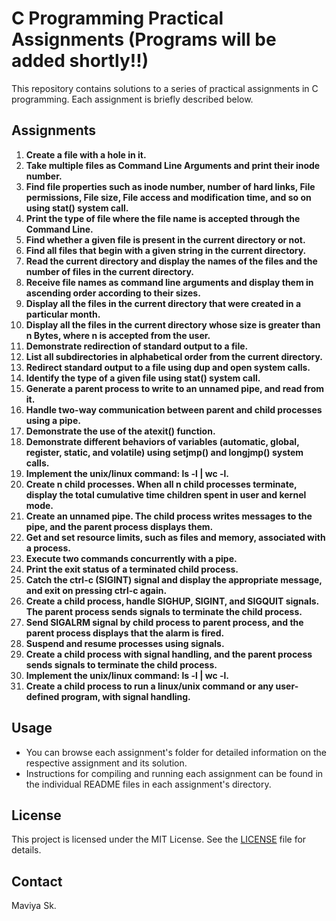 # C Programming Practical Assignments (Programs will be added shortly!!)

This repository contains solutions to a series of practical assignments in C programming. Each assignment is briefly described below.

## Assignments

1. **Create a file with a hole in it.**
2. **Take multiple files as Command Line Arguments and print their inode number.**
3. **Find file properties such as inode number, number of hard links, File permissions, File size, File access and modification time, and so on using stat() system call.**
4. **Print the type of file where the file name is accepted through the Command Line.**
5. **Find whether a given file is present in the current directory or not.**
6. **Find all files that begin with a given string in the current directory.**
7. **Read the current directory and display the names of the files and the number of files in the current directory.**
8. **Receive file names as command line arguments and display them in ascending order according to their sizes.**
9. **Display all the files in the current directory that were created in a particular month.**
10. **Display all the files in the current directory whose size is greater than n Bytes, where n is accepted from the user.**
11. **Demonstrate redirection of standard output to a file.**
12. **List all subdirectories in alphabetical order from the current directory.**
13. **Redirect standard output to a file using dup and open system calls.**
14. **Identify the type of a given file using stat() system call.**
15. **Generate a parent process to write to an unnamed pipe, and read from it.**
16. **Handle two-way communication between parent and child processes using a pipe.**
17. **Demonstrate the use of the atexit() function.**
18. **Demonstrate different behaviors of variables (automatic, global, register, static, and volatile) using setjmp() and longjmp() system calls.**
19. **Implement the unix/linux command: ls -l | wc -l.**
20. **Create n child processes. When all n child processes terminate, display the total cumulative time children spent in user and kernel mode.**
21. **Create an unnamed pipe. The child process writes messages to the pipe, and the parent process displays them.**
22. **Get and set resource limits, such as files and memory, associated with a process.**
23. **Execute two commands concurrently with a pipe.**
24. **Print the exit status of a terminated child process.**
25. **Catch the ctrl-c (SIGINT) signal and display the appropriate message, and exit on pressing ctrl-c again.**
26. **Create a child process, handle SIGHUP, SIGINT, and SIGQUIT signals. The parent process sends signals to terminate the child process.**
27. **Send SIGALRM signal by child process to parent process, and the parent process displays that the alarm is fired.**
28. **Suspend and resume processes using signals.**
29. **Create a child process with signal handling, and the parent process sends signals to terminate the child process.**
30. **Implement the unix/linux command: ls -l | wc -l.**
31. **Create a child process to run a linux/unix command or any user-defined program, with signal handling.**

## Usage

- You can browse each assignment's folder for detailed information on the respective assignment and its solution.
- Instructions for compiling and running each assignment can be found in the individual README files in each assignment's directory.

## License

This project is licensed under the MIT License. See the [LICENSE](LICENSE) file for details.

## Contact

Maviya Sk.
